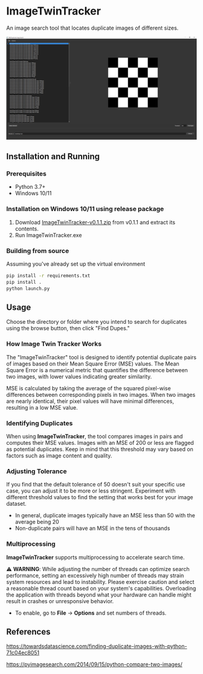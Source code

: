 # ImageTwinTracker

An image search tool that locates duplicate images of different sizes.

![](screenshot.png)

## Installation and Running
### Prerequisites
+ Python 3.7+
+ Windows 10/11
### Installation on Windows 10/11 using release package
1. Download [ImageTwinTracker-v0.1.1.zip](https://github.com/Vaedrenn/ImageTwinTracker/releases/tag/v0.1.1) from v0.1.1 and extract its contents.
2. Run ImageTwinTracker.exe

### Building from source
Assuming you've already set up the virtual environment
```bash
pip install -r requirements.txt
pip install .
python launch.py
```

## Usage
Choose the directory or folder where you intend to search for duplicates using the browse button, then click "Find Dupes."

### How Image Twin Tracker Works
The "ImageTwinTracker" tool is designed to identify potential duplicate pairs of images based on their Mean Square Error (MSE) values. The Mean Square Error is a numerical metric that quantifies the difference between two images, with lower values indicating greater similarity.

MSE is calculated by taking the average of the squared pixel-wise differences between corresponding pixels in two images. When two images are nearly identical, their pixel values will have minimal differences, resulting in a low MSE value.

### Identifying Duplicates

When using **ImageTwinTracker**, the tool compares images in pairs and computes their MSE values. Images with an MSE of 200 or less are flagged as potential duplicates. Keep in mind that this threshold may vary based on factors such as image content and quality.

### Adjusting Tolerance
If you find that the default tolerance of 50 doesn't suit your specific use case, you can adjust it to be more or less stringent. Experiment with different threshold values to find the setting that works best for your image dataset.
- In general, duplicate images typically have an MSE less than 50 with the average being 20
- Non-duplicate pairs will have an MSE in the tens of thousands

### Multiprocessing

**ImageTwinTracker** supports multiprocessing to accelerate search time.

⚠️ **WARNING**: While adjusting the number of threads can optimize search performance, setting an excessively high number of threads may strain system resources and lead to instability. Please exercise caution and select a reasonable thread count based on your system's capabilities. Overloading the application with threads beyond what your hardware can handle might result in crashes or unresponsive behavior.

- To enable, go to **File** → **Options** and set numbers of threads.


## References
https://towardsdatascience.com/finding-duplicate-images-with-python-71c04ec8051

https://pyimagesearch.com/2014/09/15/python-compare-two-images/
